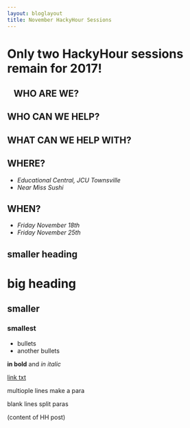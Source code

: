```yaml
---
layout: bloglayout
title: November HackyHour Sessions
---
```


Only two HackyHour sessions remain for 2017!
============================================

&nbsp;&nbsp;&nbsp;WHO ARE WE?
-----------------------------

WHO CAN WE HELP?
----------------

WHAT CAN WE HELP WITH?
----------------------

WHERE?
------

- *Educational Central, JCU Townsville*
- *Near Miss Sushi*

WHEN?
-----

- *Friday November 18th*
- *Friday November 25th*



smaller heading
---------------

# big heading

## smaller

### smallest

- bullets
- another bullets

**in bold** and *in italic*

[link txt](google.com)

multiople
lines
make a para

blank lines split paras

(content of HH post)
